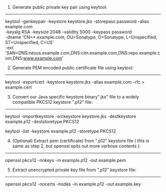 1. Generate public private key pair using keytool:
--------------------------------------------------
keytool -genkeypair -keystore keystore.jks -storepass password -alias example.com \
 -keyalg RSA -keysize 2048 -validity 5000 -keypass password \
 -dname 'CN=*.example.com, OU=Sonatype, O=Sonatype, L=Unspecified, ST=Unspecified, C=US' \
 -ext 'SAN=DNS:nexus.example.com,DNS:clm.example.com,DNS:repo.example.com,DNS:www.example.com'


2. Generate PEM encoded public certificate file using keytool:
--------------------------------------------------------------
keytool -exportcert -keystore keystore.jks -alias example.com -rfc > example.cert


3. Convert our Java specific keystore binary".jks" file to a widely compatible PKCS12 keystore ".p12" file:
-----------------------------------------------------------------------------------------------------------
keytool -importkeystore -srckeystore keystore.jks -destkeystore example.p12 -deststoretype PKCS12

keytool -list -keystore example.p12 -storetype PKCS12


4. (Optional) Extract pem (certificate) from ".p12" keystore file ( this is same as step 2, but openssl spits out more verbose contents ):
------------------------------------------------------------------------------------------------------------------------------------------
openssl pkcs12 -nokeys -in example.p12 -out example.pem


5. Extract unencrypted private key file from ".p12" keystore file:
------------------------------------------------------------------
openssl pkcs12 -nocerts -nodes -in example.p12 -out example.key

